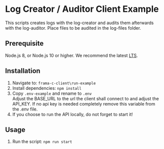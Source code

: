 # Log Creator / Auditor Client Example
This scripts creates logs with the log-creator and audits them afterwards with the log-auditor. Place files to be audited in the log-files folder.

## Prerequisite
Node.js 8, or Node.js 10 or higher. We recommend the latest [LTS](https://nodejs.org/en/download/).
## Installation
1. Navigate to: `frama-c-client\run-example` 
2. Install dependencies: `npm install`  
3. Copy `.env-example` and rename to `.env` \
Adjust the BASE_URL to the url the client shall connect to and adjust the API_KEY. If no api key is needed completely remove this variable from the .env file.
4. If you choose to run the API locally, do not forget to start it!

## Usage
1. Run the script: `npm run start`
